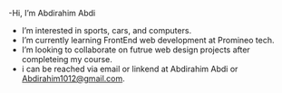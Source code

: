-Hi, I’m Abdirahim Abdi
- I’m interested in sports, cars, and computers.
- I’m currently learning FrontEnd web development at Promineo tech.
- I’m looking to collaborate on futrue web design projects after completeing my course.
- i can be reached via email or linkend at Abdirahim Abdi or Abdirahim1012@gmail.com.

<!---
abdirahim1012/abdirahim1012 is a ✨ special ✨ repository because its `README.md` (this file) appears on your GitHub profile.
You can click the Preview link to take a look at your changes.
--->
